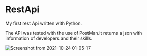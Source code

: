 # RestApi
My first rest Api written with Python.


The API was tested with the use of PostMan.It returns a json with information of developers and their skills.


![Screenshot from 2021-10-24 01-05-17](https://user-images.githubusercontent.com/88283829/138580249-266e8545-aa15-4177-a9fe-3d317f11d56b.png)

